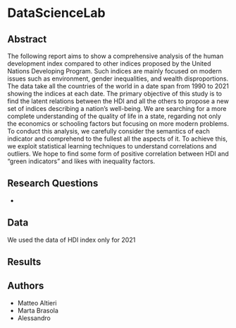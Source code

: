 # DataScienceLab


## Abstract 

The following report aims to show a comprehensive analysis of the human development index compared to other indices proposed by the United Nations Developing Program. Such indices are mainly focused on modern issues such as environment, gender inequalities, and wealth disproportions. The data take all the countries of the world in a date span from 1990 to 2021 showing the indices at each date. The primary objective of this study is to find the latent relations between the HDI and all the others to propose a new
set of indices describing a nation’s well-being. We are searching for a more complete understanding of the quality of life in a state, regarding not only the economics or schooling factors but focusing on more modern problems. To conduct this analysis, we carefully consider the semantics of each indicator and comprehend to the fullest all the aspects of it. To achieve this, we exploit statistical learning techniques to understand correlations and outliers. We hope to find some form of positive correlation between HDI and “green indicators” and likes with inequality factors.

## Research Questions

- 

## Data

We used the data of HDI index only for 2021 

## Results 


## Authors 

- Matteo Altieri 
- Marta Brasola
- Alessandro 
